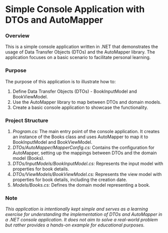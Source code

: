 # Simple Console Application with DTOs and AutoMapper

### Overview

This is a simple console application written in .NET that demonstrates the usage of Data Transfer Objects (DTOs) and the AutoMapper library. The application focuses on a basic scenario to facilitate personal learning.

### Purpose

The purpose of this application is to illustrate how to:

1. Define Data Transfer Objects (DTOs) - BookInputModel and BookViewModel.
2. Use the AutoMapper library to map between DTOs and domain models.
3. Create a basic console application to showcase the functionality.

### Project Structure

1. *Program.cs:* The main entry point of the console application. It creates an instance of the Books class and uses AutoMapper to map it to BookInputModel and BookViewModel.
2. *DTOs/AutoMapper/MapperConfig.cs:* Contains the configuration for AutoMapper, setting up the mappings between DTOs and the domain model (Books).
3. *DTOs/InputModels/BookInputModel.cs:* Represents the input model with properties for book details.
4. *DTOs/ViewModels/BookViewModel.cs:* Represents the view model with properties for book details, including the creation date.
5. *Models/Books.cs:* Defines the domain model representing a book.

### Note

_This application is intentionally kept simple and serves as a learning exercise for understanding the implementation of DTOs and AutoMapper in a .NET console application. It does not aim to solve a real-world problem but rather provides a hands-on example for educational purposes._